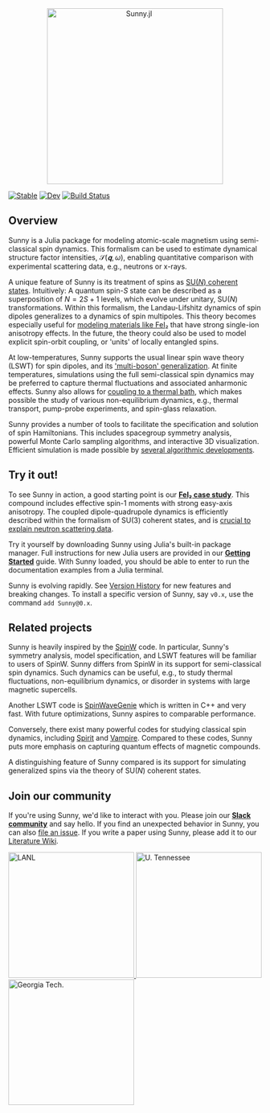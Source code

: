 <div align="center">
    <a href="https://github.com/SunnySuite/Sunny.jl/">
    <img src="https://raw.githubusercontent.com/SunnySuite/Sunny.jl/main/assets/sunny_logo.jpg" alt="Sunny.jl" width="350px">    
    </a>
</div>
<p>

[![Stable](https://img.shields.io/badge/docs-stable-blue.svg)](https://docs.juliahub.com/Sunny/atBCQ/)
[![Dev](https://img.shields.io/badge/docs-dev-blue.svg)](https://sunnysuite.github.io/Sunny.jl/dev)
[![Build Status](https://github.com/SunnySuite/Sunny.jl/actions/workflows/CI.yml/badge.svg?branch=main)](https://github.com/SunnySuite/Sunny.jl/actions/workflows/CI.yml?query=branch%3Amain)

## Overview

Sunny is a Julia package for modeling atomic-scale magnetism using semi-classical spin dynamics. This formalism can be used to estimate dynamical structure factor intensities, $\mathcal{S}(𝐪,ω)$, enabling quantitative comparison with experimental scattering data, e.g., neutrons or x-rays.

A unique feature of Sunny is its treatment of spins as [SU(_N_) coherent states](https://doi.org/10.48550/arXiv.2106.14125). Intuitively: A quantum spin-_S_ state can be described as a superposition of $N=2S+1$ levels, which evolve under unitary, SU(_N_) transformations. Within this formalism, the Landau-Lifshitz dynamics of spin dipoles generalizes to a dynamics of spin multipoles. This theory becomes especially useful for [modeling materials like FeI₂](https://doi.org/10.48550/arXiv.2004.05623) that have strong single-ion anisotropy effects. In the future, the theory could also be used to model explicit spin-orbit coupling, or 'units' of locally entangled spins.

At low-temperatures, Sunny supports the usual linear spin wave theory (LSWT) for spin dipoles, and its ['multi-boson' generalization](https://doi.org/10.48550/arXiv.1307.7731). At finite temperatures, simulations using the full semi-classical spin dynamics may be preferred to capture thermal fluctuations and associated anharmonic effects. Sunny also allows for [coupling to a thermal bath](https://doi.org/10.48550/arXiv.2209.01265), which makes possible the study of various non-equilibrium dynamics, e.g., thermal transport, pump-probe experiments, and spin-glass relaxation.

Sunny provides a number of tools to facilitate the specification and solution of spin Hamiltonians. This includes spacegroup symmetry analysis, powerful Monte Carlo sampling algorithms, and interactive 3D visualization. Efficient simulation is made possible by [several algorithmic developments](https://github.com/SunnySuite/Sunny.jl/wiki/Sunny-literature).


## Try it out!

To see Sunny in action, a good starting point is our **[FeI₂ case study](https://sunnysuite.github.io/Sunny.jl/dev/examples/fei2_tutorial/)**. This compound includes  effective spin-1 moments with strong easy-axis anisotropy. The coupled dipole-quadrupole dynamics is efficiently described within the formalism of SU(3) coherent states, and is [crucial to explain neutron scattering data](https://doi.org/10.1038/s41567-020-01110-1).
<!-- 
In addition to the examples in the official [documentation](https://sunnysuite.github.io/Sunny.jl/dev/), a number of tutorials are available as Jupyter notebooks at the [SunnyTutorials](https://github.com/SunnySuite/SunnyTutorials/tree/main/Tutorials) repo.  -->

Try it yourself by downloading Sunny using Julia's built-in package manager. Full instructions for new Julia users are provided in our **[Getting Started](https://github.com/SunnySuite/Sunny.jl/wiki/Getting-started-with-Julia)** guide. With Sunny loaded, you should be able to enter to run the documentation examples from a Julia terminal.

Sunny is evolving rapidly. See [Version History](https://sunnysuite.github.io/Sunny.jl/dev/versions/) for new features and breaking changes. To install a specific version of Sunny, say `v0.x`, use the command `add Sunny@0.x`.

## Related projects

Sunny is heavily inspired by the [SpinW](https://spinw.org/) code. In particular, Sunny's symmetry analysis, model specification, and LSWT features will be familiar to users of SpinW. Sunny differs from SpinW in its support for semi-classical spin dynamics. Such dynamics can be useful, e.g., to study thermal fluctuations, non-equilibrium dynamics, or disorder in systems with large magnetic supercells.

Another LSWT code is [SpinWaveGenie](https://github.com/SpinWaveGenie/SpinWaveGenie) which is written in C++ and very fast. With future optimizations, Sunny aspires to comparable performance.

Conversely, there exist many powerful codes for studying classical spin dynamics, including [Spirit](https://github.com/spirit-code/spirit) and [Vampire](https://vampire.york.ac.uk/). Compared to these codes, Sunny puts more emphasis on capturing quantum effects of magnetic compounds.

A distinguishing feature of Sunny compared is its support for simulating generalized spins via the theory of SU(_N_) coherent states.

## Join our community

If you're using Sunny, we'd like to interact with you. Please join our **[Slack community](https://join.slack.com/t/sunny-users/shared_invite/zt-1otxwwko6-LzPtp7Fazkjx2XEqfgKqtA)** and say hello. If you find an unexpected behavior in Sunny, you can also  [file an issue](https://github.com/SunnySuite/Sunny.jl/issues). If you write a paper using Sunny, please add it to our [Literature Wiki](https://github.com/SunnySuite/Sunny.jl/wiki/Sunny-literature).

<div>
    <a href="https://www.lanl.gov">
    <img src="https://raw.githubusercontent.com/SunnySuite/Sunny.jl/main/assets/lanl.png" alt="LANL" width="250px">
    </a>
    <a href="https://www.utk.edu">
    <img src="https://raw.githubusercontent.com/SunnySuite/Sunny.jl/main/assets/utk.png" alt="U. Tennessee" width="250px">
    </a>
    <a href="https://www.gatech.edu/">
    <img src="https://raw.githubusercontent.com/SunnySuite/Sunny.jl/main/assets/gatech.png" alt="Georgia Tech." width="250px">
    </a>
</div>

